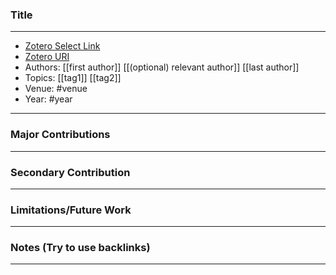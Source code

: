 ### Title
---
- [Zotero Select Link](link)
- [Zotero URI](link)
- Authors: [[first author]] [[(optional) relevant author]] [[last author]] 
- Topics: [[tag1]] [[tag2]]
- Venue: #venue
- Year: #year
---
### Major Contributions
---
### Secondary Contribution
---
### Limitations/Future Work
---
### Notes (Try to use backlinks)
---
